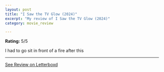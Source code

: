```yaml
---
layout: post
title: "I Saw the TV Glow (2024)"
excerpt: "My review of I Saw the TV Glow (2024)"
category: movie_review

---
```


**Rating:** 5/5

I had to go sit in front of a fire after this

<hr>

[See Review on Letterboxd](https://boxd.it/6x9fWd)
